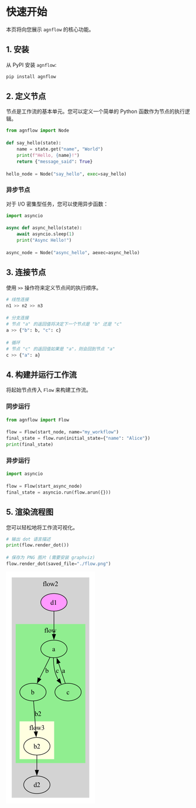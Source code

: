 # 快速开始

本页将向您展示 `agnflow` 的核心功能。

## 1. 安装

从 PyPI 安装 `agnflow`:

```bash
pip install agnflow
```

## 2. 定义节点

节点是工作流的基本单元。您可以定义一个简单的 Python 函数作为节点的执行逻辑。

```python
from agnflow import Node

def say_hello(state):
    name = state.get("name", "World")
    print(f"Hello, {name}!")
    return {"message_said": True}

hello_node = Node("say_hello", exec=say_hello)
```

### 异步节点

对于 I/O 密集型任务，您可以使用异步函数：

```python
import asyncio

async def async_hello(state):
    await asyncio.sleep(1)
    print("Async Hello!")

async_node = Node("async_hello", aexec=async_hello)
```

## 3. 连接节点

使用 `>>` 操作符来定义节点间的执行顺序。

```python
# 线性连接
n1 >> n2 >> n3

# 分支连接
# 节点 "a" 的返回值将决定下一个节点是 "b" 还是 "c"
a >> {"b": b, "c": c}

# 循环
# 节点 "c" 的返回值如果是 "a"，则会回到节点 "a"
c >> {"a": a}
```

## 4. 构建并运行工作流

将起始节点传入 `Flow` 来构建工作流。

### 同步运行

```python
from agnflow import Flow

flow = Flow(start_node, name="my_workflow")
final_state = flow.run(initial_state={"name": "Alice"})
print(final_state)
```

### 异步运行

```python
import asyncio

flow = Flow(start_async_node)
final_state = asyncio.run(flow.arun({}))
```

## 5. 渲染流程图

您可以轻松地将工作流可视化。

```python
# 输出 dot 语言描述
print(flow.render_dot())

# 保存为 PNG 图片 (需要安装 graphviz)
flow.render_dot(saved_file="./flow.png")
```

![示例流程图](https://raw.githubusercontent.com/jianduo1/agnflow/main/assets/flow_dot.png) 